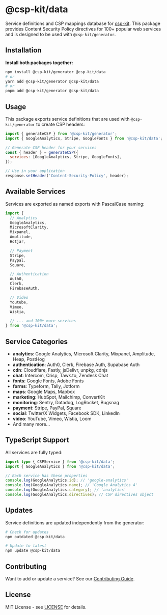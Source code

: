 # @csp-kit/data

Service definitions and CSP mappings database for [csp-kit](https://github.com/eason-dev/csp-kit). This package provides Content Security Policy directives for 100+ popular web services and is designed to be used with `@csp-kit/generator`.

## Installation

**Install both packages together:**

```bash
npm install @csp-kit/generator @csp-kit/data
# or
yarn add @csp-kit/generator @csp-kit/data
# or
pnpm add @csp-kit/generator @csp-kit/data
```

## Usage

This package exports service definitions that are used with `@csp-kit/generator` to create CSP headers:

```javascript
import { generateCSP } from '@csp-kit/generator';
import { GoogleAnalytics, Stripe, GoogleFonts } from '@csp-kit/data';

// Generate CSP header for your services
const { header } = generateCSP({
  services: [GoogleAnalytics, Stripe, GoogleFonts],
});

// Use in your application
response.setHeader('Content-Security-Policy', header);
```

## Available Services

Services are exported as named exports with PascalCase naming:

```javascript
import {
  // Analytics
  GoogleAnalytics,
  MicrosoftClarity,
  Mixpanel,
  Amplitude,
  Hotjar,

  // Payment
  Stripe,
  Paypal,
  Square,

  // Authentication
  Auth0,
  Clerk,
  FirebaseAuth,

  // Video
  Youtube,
  Vimeo,
  Wistia,

  // ... and 100+ more services
} from '@csp-kit/data';
```

## Service Categories

- **analytics**: Google Analytics, Microsoft Clarity, Mixpanel, Amplitude, Heap, PostHog
- **authentication**: Auth0, Clerk, Firebase Auth, Supabase Auth
- **cdn**: Cloudflare, Fastly, jsDelivr, unpkg, cdnjs
- **chat**: Intercom, Crisp, Tawk.to, Zendesk Chat
- **fonts**: Google Fonts, Adobe Fonts
- **forms**: Typeform, Tally, Jotform
- **maps**: Google Maps, Mapbox
- **marketing**: HubSpot, Mailchimp, ConvertKit
- **monitoring**: Sentry, Datadog, LogRocket, Bugsnag
- **payment**: Stripe, PayPal, Square
- **social**: Twitter/X Widgets, Facebook SDK, LinkedIn
- **video**: YouTube, Vimeo, Wistia, Loom
- And many more...

## TypeScript Support

All services are fully typed:

```typescript
import type { CSPService } from '@csp-kit/data';
import { GoogleAnalytics } from '@csp-kit/data';

// Each service has these properties
console.log(GoogleAnalytics.id); // 'google-analytics'
console.log(GoogleAnalytics.name); // 'Google Analytics 4'
console.log(GoogleAnalytics.category); // 'analytics'
console.log(GoogleAnalytics.directives); // CSP directives object
```

## Updates

Service definitions are updated independently from the generator:

```bash
# Check for updates
npm outdated @csp-kit/data

# Update to latest
npm update @csp-kit/data
```

## Contributing

Want to add or update a service? See our [Contributing Guide](https://github.com/eason-dev/csp-kit/blob/main/CONTRIBUTING.md).

## License

MIT License - see [LICENSE](https://github.com/eason-dev/csp-kit/blob/main/LICENSE) for details.
